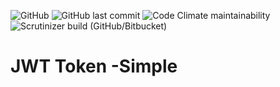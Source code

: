 ![GitHub](https://img.shields.io/github/license/YaroslavB/testRest)
![GitHub last commit](https://img.shields.io/github/last-commit/YaroslavB/testRest)
![Code Climate maintainability](https://img.shields.io/codeclimate/maintainability/YaroslavB/testRest)
![Scrutinizer build (GitHub/Bitbucket)](https://img.shields.io/scrutinizer/build/g/YaroslavB/testRest)


# JWT Token -Simple  

